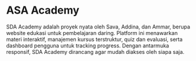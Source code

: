 # ASA Academy
SDA Academy adalah proyek nyata oleh Sava, Addina, dan Ammar, berupa website edukasi untuk pembelajaran daring. Platform ini menawarkan materi interaktif, manajemen kursus terstruktur, quiz dan evaluasi, serta dashboard pengguna untuk tracking progress. Dengan antarmuka responsif, SDA Academy dirancang agar mudah diakses oleh siapa saja.
